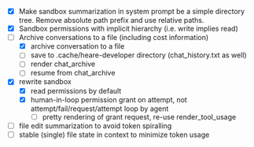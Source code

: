  - [X] Make sandbox summarization in system prompt be a simple directory tree. Remove absolute path prefix and use relative paths.
 - [X] Sandbox permissions with implicit hierarchy (i.e. write implies read)
 - [ ] Archive conversations to a file (including cost information)
   - [X] archive conversation to a file
   - [ ] save to .cache/heare-developer directory (chat_history.txt as well) 
   - [ ] render chat_archive
   - [ ] resume from chat_archive
 - [X] rewrite sandbox
    - [X] read permissions by default
    - [X] human-in-loop permission grant on attempt, not attempt/fail/request/attempt loop by agent
      - [ ] pretty rendering of grant request, re-use render_tool_usage
 - [ ] file edit summarization to avoid token spiralling
 - [ ] stable (single) file state in context to minimize token usage
